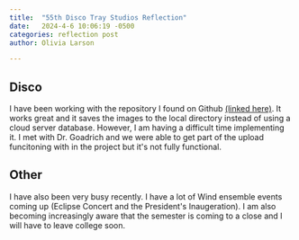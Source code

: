```yaml
---
title:  "55th Disco Tray Studios Reflection"
date:   2024-4-6 10:06:19 -0500
categories: reflection post
author: Olivia Larson

---
```

## Disco 
I have been working with the repository I found on Github [(linked here)](https://github.com/Larsonog/image_upload_watermark). It works great and it saves the images to the local directory instead of using a cloud server database. However, I am having a difficult time implementing it. I met with Dr. Goadrich and we were able to get part of the upload funcitoning with in the project but it's not fully functional. 

## Other
I have also been very busy recently. I have a lot of Wind ensemble events coming up (Eclipse Concert and the President's Inaugeration). I am also becoming increasingly aware that the semester is coming to a close and I will have to leave college soon. 
